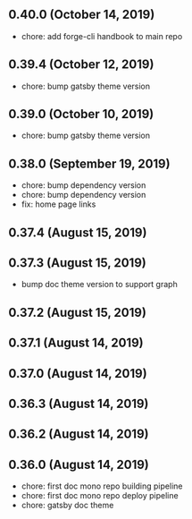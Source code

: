 ## 0.40.0 (October 14, 2019)
  - chore: add forge-cli handbook to main repo

## 0.39.4 (October 12, 2019)
  - chore: bump gatsby theme version

## 0.39.0 (October 10, 2019)
  - chore: bump gatsby theme version

## 0.38.0 (September 19, 2019)

- chore: bump dependency version
- chore: bump dependency version
- fix: home page links

## 0.37.4 (August 15, 2019)


## 0.37.3 (August 15, 2019)

- bump doc theme version to support graph

## 0.37.2 (August 15, 2019)


## 0.37.1 (August 14, 2019)


## 0.37.0 (August 14, 2019)


## 0.36.3 (August 14, 2019)


## 0.36.2 (August 14, 2019)


## 0.36.0 (August 14, 2019)

- chore: first doc mono repo building pipeline
- chore: first doc mono repo deploy pipeline
- chore: gatsby doc theme
